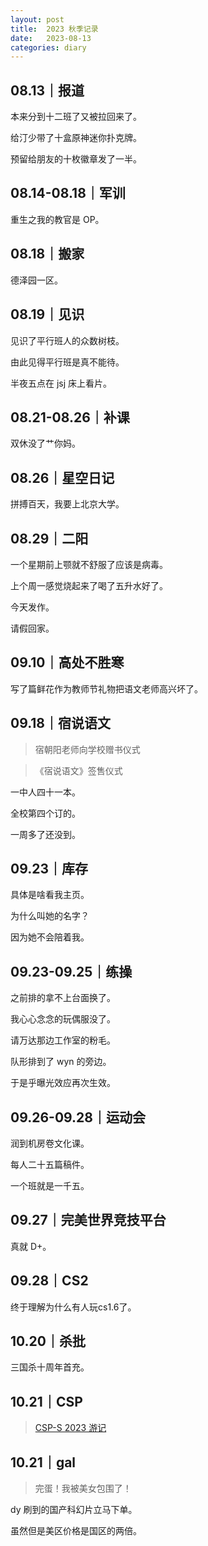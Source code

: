 ```yaml
---
layout: post
title:  2023 秋季记录
date:   2023-08-13
categories: diary
---
```


## 08.13｜报道

本来分到十二班了又被拉回来了。

给汀少带了十盒原神迷你扑克牌。

预留给朋友的十枚徽章发了一半。

## 08.14-08.18｜军训

重生之我的教官是 OP。

## 08.18｜搬家

德泽园一区。

## 08.19｜见识

见识了平行班人的众数树枝。

由此见得平行班是真不能待。

半夜五点在 jsj 床上看片。

## 08.21-08.26｜补课

双休没了艹你妈。

## 08.26｜星空日记

拼搏百天，我要上北京大学。

## 08.29｜二阳

一个星期前上颚就不舒服了应该是病毒。

上个周一感觉烧起来了喝了五升水好了。

今天发作。

请假回家。

## 09.10｜高处不胜寒

写了篇鲜花作为教师节礼物把语文老师高兴坏了。

## 09.18｜宿说语文

>   宿朝阳老师向学校赠书仪式

>   《宿说语文》签售仪式

一中人四十一本。

全校第四个订的。

一周多了还没到。

## 09.23｜库存

具体是啥看我主页。

为什么叫她的名字？

因为她不会陪着我。

## 09.23-09.25｜练操

之前排的拿不上台面换了。

我心心念念的玩偶服没了。

请万达那边工作室的粉毛。

队形排到了 wyn 的旁边。

于是乎曝光效应再次生效。

## 09.26-09.28｜运动会

润到机房卷文化课。

每人二十五篇稿件。

一个班就是一千五。

## 09.27｜完美世界竞技平台

真就 D+。

## 09.28｜CS2

终于理解为什么有人玩cs1.6了。

## 10.20｜杀批

三国杀十周年首充。

## 10.21｜CSP

>   [CSP-S 2023 游记](https://blog.lyccrius.site/diary/csp-s-2023)

## 10.21｜gal

>   完蛋！我被美女包围了！

dy 刷到的国产科幻片立马下单。

虽然但是美区价格是国区的两倍。
